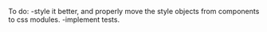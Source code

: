 To do:
-style it better, and properly move the style objects from components to css modules.
-implement tests.